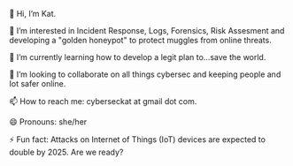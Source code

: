  👋 Hi, I’m Kat.
 
👀 I’m interested in Incident Response, Logs, Forensics, Risk Assesment and developing a "golden honeypot" to protect muggles from online threats.

🌱 I’m currently learning how to develop a legit plan to...save the world.

💞️ I’m looking to collaborate on all things cybersec and keeping people and Iot safer online.

📫 How to reach me: cyberseckat at gmail dot com.

😄 Pronouns: she/her

⚡ Fun fact: Attacks on Internet of Things (IoT) devices are expected to double by 2025. Are we ready?

<!---
CyberSecKat/CyberSecKat is a ✨ special ✨ repository because its `README.md` (this file) appears on your GitHub profile.
You can click the Preview link to take a look at your changes.
--->
